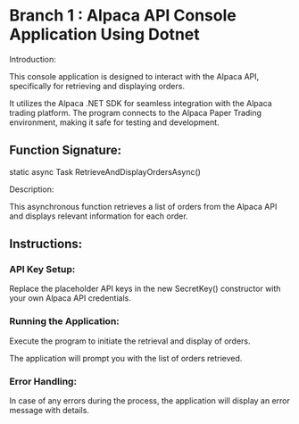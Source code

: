 # Branch 1 : Alpaca API Console Application Using Dotnet

Introduction:

This console application is designed to interact with the Alpaca API, specifically for retrieving and displaying orders. 

It utilizes the Alpaca .NET SDK for seamless integration with the Alpaca trading platform. The program connects to the Alpaca Paper Trading environment, making it safe for testing and development.

## Function Signature:

static async Task RetrieveAndDisplayOrdersAsync()

Description:

This asynchronous function retrieves a list of orders from the Alpaca API and displays relevant information for each order.

## Instructions:

### API Key Setup:

Replace the placeholder API keys in the new SecretKey() constructor with your own Alpaca API credentials.

### Running the Application:

Execute the program to initiate the retrieval and display of orders.

The application will prompt you with the list of orders retrieved.

### Error Handling:

In case of any errors during the process, the application will display an error message with details.

